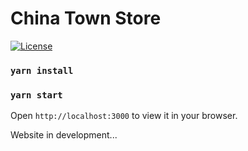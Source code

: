 # China Town Store
[![License](https://img.shields.io/badge/License-Apache_2.0-blue.svg)](https://opensource.org/licenses/Apache-2.0)

### `yarn install`

### `yarn start`

Open `http://localhost:3000` to view it in your browser.

Website in development...
